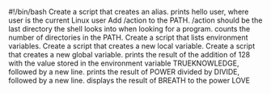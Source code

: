 #!/bin/bash
Create a script that creates an alias.
prints hello user, where user is the current Linux user
Add /action to the PATH. /action should be the last directory the shell looks into when looking for a program.
counts the number of directories in the PATH.
Create a script that lists environment variables.
Create a script that creates a new local variable.
Create a script that creates a new global variable.
prints the result of the addition of 128 with the value stored in the environment variable TRUEKNOWLEDGE, followed by a new line.
prints the result of POWER divided by DIVIDE, followed by a new line.
displays the result of BREATH to the power LOVE
